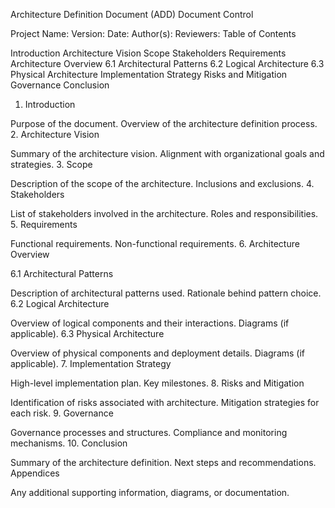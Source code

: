 Architecture Definition Document (ADD)
Document Control

Project Name:
Version:
Date:
Author(s):
Reviewers:
Table of Contents

Introduction
Architecture Vision
Scope
Stakeholders
Requirements
Architecture Overview
6.1 Architectural Patterns
6.2 Logical Architecture
6.3 Physical Architecture
Implementation Strategy
Risks and Mitigation
Governance
Conclusion
1. Introduction

Purpose of the document.
Overview of the architecture definition process.
2. Architecture Vision

Summary of the architecture vision.
Alignment with organizational goals and strategies.
3. Scope

Description of the scope of the architecture.
Inclusions and exclusions.
4. Stakeholders

List of stakeholders involved in the architecture.
Roles and responsibilities.
5. Requirements

Functional requirements.
Non-functional requirements.
6. Architecture Overview

6.1 Architectural Patterns

Description of architectural patterns used.
Rationale behind pattern choice.
6.2 Logical Architecture

Overview of logical components and their interactions.
Diagrams (if applicable).
6.3 Physical Architecture

Overview of physical components and deployment details.
Diagrams (if applicable).
7. Implementation Strategy

High-level implementation plan.
Key milestones.
8. Risks and Mitigation

Identification of risks associated with architecture.
Mitigation strategies for each risk.
9. Governance

Governance processes and structures.
Compliance and monitoring mechanisms.
10. Conclusion

Summary of the architecture definition.
Next steps and recommendations.
Appendices

Any additional supporting information, diagrams, or documentation.
